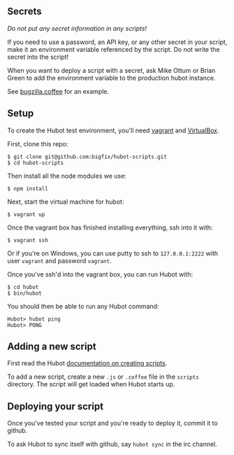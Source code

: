 Secrets
-------

*Do not put any secret information in any scripts!*

If you need to use a password, an API key, or any other secret in your script,
make it an environment variable referenced by the script. Do not write the
secret into the script!

When you want to deploy a script with a secret, ask Mike Ottum or Brian Green
to add the environment variable to the production hubot instance.

See [bugzilla.coffee](scripts/bugzilla.coffee) for an example.

Setup
-----

To create the Hubot test environment, you'll need
[vagrant](http://www.vagrantup.com/) and
[VirtualBox](https://www.virtualbox.org/).

First, clone this repo:

    $ git clone git@github.com:bigfix/hubot-scripts.git
    $ cd hubot-scripts

Then install all the node modules we use:

    $ npm install

Next, start the virtual machine for hubot:

    $ vagrant up

Once the vagrant box has finished installing everything, ssh into it with:

    $ vagrant ssh

Or if you're on Windows, you can use putty to ssh to `127.0.0.1:2222` with user
`vagrant` and password `vagrant`.

Once you've ssh'd into the vagrant box, you can run Hubot with:

    $ cd hubot
    $ bin/hubot

You should then be able to run any Hubot command:

    Hubot> hubot ping
    Hubot> PONG

Adding a new script
-------------------

First read the Hubot [documentation on creating scripts](https://github.com/github/hubot/blob/master/docs/scripting.md).

To add a new script, create a new `.js` or `.coffee` file in the
`scripts` directory. The script will get loaded when Hubot starts up.

Deploying your script
---------------------

Once you've tested your script and you're ready to deploy it, commit it to
github.

To ask Hubot to sync itself with github, say `hubot sync` in the irc channel.

